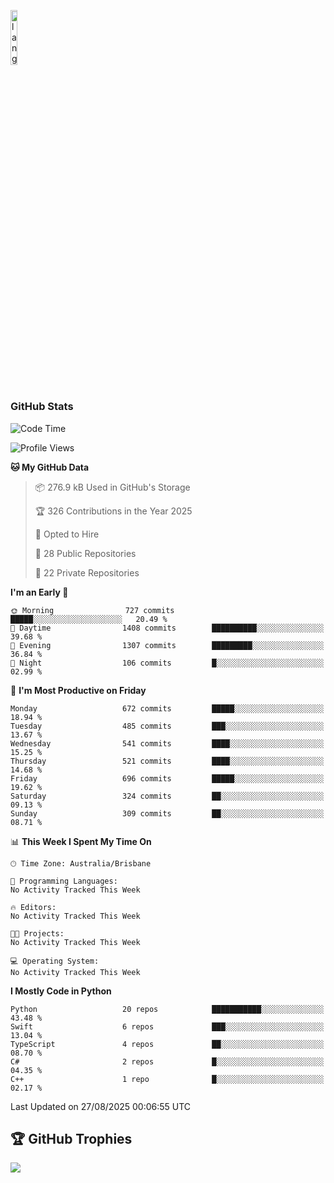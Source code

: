 <p align="left"><img width=15%" src="https://github.com/alansmathew/alansmathew/raw/master/lang.gif" alt="lang image here" /></p>

# <h3 align="left">GitHub Stats</h3>

<!--START_SECTION:waka-->
![Code Time](http://img.shields.io/badge/Code%20Time-612%20hrs%2034%20mins-blue)

![Profile Views](http://img.shields.io/badge/Profile%20Views-0-blue)

**🐱 My GitHub Data** 

> 📦 276.9 kB Used in GitHub's Storage 
 > 
> 🏆 326 Contributions in the Year 2025
 > 
> 💼 Opted to Hire
 > 
> 📜 28 Public Repositories 
 > 
> 🔑 22 Private Repositories 
 > 
**I'm an Early 🐤** 

```text
🌞 Morning                727 commits         █████░░░░░░░░░░░░░░░░░░░░   20.49 % 
🌆 Daytime                1408 commits        ██████████░░░░░░░░░░░░░░░   39.68 % 
🌃 Evening                1307 commits        █████████░░░░░░░░░░░░░░░░   36.84 % 
🌙 Night                  106 commits         █░░░░░░░░░░░░░░░░░░░░░░░░   02.99 % 
```
📅 **I'm Most Productive on Friday** 

```text
Monday                   672 commits         █████░░░░░░░░░░░░░░░░░░░░   18.94 % 
Tuesday                  485 commits         ███░░░░░░░░░░░░░░░░░░░░░░   13.67 % 
Wednesday                541 commits         ████░░░░░░░░░░░░░░░░░░░░░   15.25 % 
Thursday                 521 commits         ████░░░░░░░░░░░░░░░░░░░░░   14.68 % 
Friday                   696 commits         █████░░░░░░░░░░░░░░░░░░░░   19.62 % 
Saturday                 324 commits         ██░░░░░░░░░░░░░░░░░░░░░░░   09.13 % 
Sunday                   309 commits         ██░░░░░░░░░░░░░░░░░░░░░░░   08.71 % 
```


📊 **This Week I Spent My Time On** 

```text
🕑︎ Time Zone: Australia/Brisbane

💬 Programming Languages: 
No Activity Tracked This Week

🔥 Editors: 
No Activity Tracked This Week

🐱‍💻 Projects: 
No Activity Tracked This Week

💻 Operating System: 
No Activity Tracked This Week
```

**I Mostly Code in Python** 

```text
Python                   20 repos            ███████████░░░░░░░░░░░░░░   43.48 % 
Swift                    6 repos             ███░░░░░░░░░░░░░░░░░░░░░░   13.04 % 
TypeScript               4 repos             ██░░░░░░░░░░░░░░░░░░░░░░░   08.70 % 
C#                       2 repos             █░░░░░░░░░░░░░░░░░░░░░░░░   04.35 % 
C++                      1 repo              █░░░░░░░░░░░░░░░░░░░░░░░░   02.17 % 
```




 Last Updated on 27/08/2025 00:06:55 UTC
<!--END_SECTION:waka-->

## 🏆 GitHub Trophies

![](https://github-profile-trophy.vercel.app/?username=samh06&theme=discord&no-frame=true&no-bg=false&margin-w=4)
